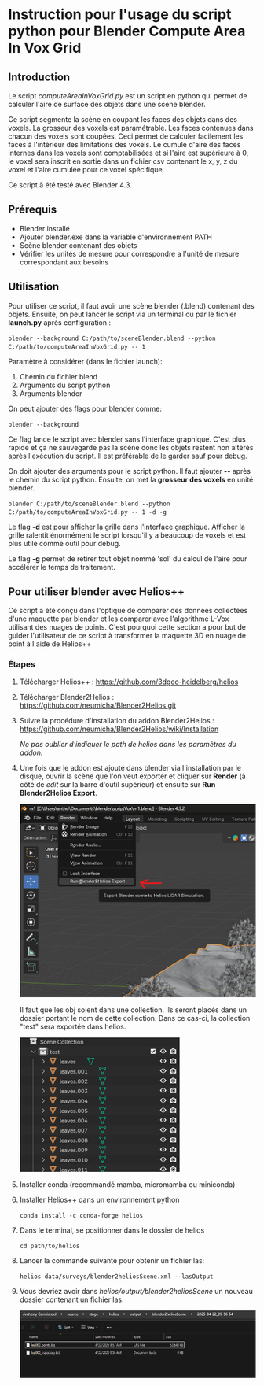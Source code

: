 # Instruction pour l'usage du script python pour Blender Compute Area In Vox Grid

## Introduction
Le script *computeAreaInVoxGrid.py* est un script en python qui permet de calculer l'aire de surface des objets dans une scène blender.

Ce script segmente la scène en coupant les faces des objets dans des voxels. La grosseur des voxels est paramétrable. Les faces contenues dans chacun des voxels sont coupées. Ceci permet de calculer facilement les faces à l'intérieur des limitations des voxels. Le cumule d'aire des faces internes dans les voxels sont comptabilisées et si l'aire est supérieure à 0, le voxel sera inscrit en sortie dans un fichier csv contenant le x, y, z du voxel et l'aire cumulée pour ce voxel spécifique.

Ce script à été testé avec Blender 4.3.
## Prérequis
- Blender installé
- Ajouter blender.exe dans la variable d'environnement PATH
- Scène blender contenant des objets
- Vérifier les unités de mesure pour correspondre a l'unité de mesure correspondant aux besoins
## Utilisation
Pour utiliser ce script, il faut avoir une scène blender (.blend) contenant des objets. Ensuite, on peut lancer le script via un terminal ou par le fichier **launch.py** après configuration :

`blender --background C:/path/to/sceneBlender.blend --python C:/path/to/computeAreaInVoxGrid.py -- 1`

Paramètre à considérer (dans le fichier launch):

1. Chemin du fichier blend
2. Arguments du script python
3. Arguments blender

On peut ajouter des flags pour blender comme:

`blender --background`

Ce flag lance le script avec blender sans l'interface graphique. C'est plus rapide et ça ne sauvegarde pas la scène donc les objets restent non altérés après l'exécution du script. Il est préférable de le garder sauf pour debug.

On doit ajouter des arguments pour le script python. Il faut ajouter **--** après le chemin du script python. Ensuite, on met la **grosseur des voxels** en unité blender.

`blender C:/path/to/sceneBlender.blend --python C:/path/to/computeAreaInVoxGrid.py -- 1 -d -g`

Le flag **-d** est pour afficher la grille dans l'interface graphique. Afficher la grille ralentit énormément le script lorsqu'il y a beaucoup de voxels et est plus utile comme outil pour debug.

Le flag **-g**  permet de retirer tout objet nommé 'sol' du calcul de l'aire pour accélérer le temps de traitement.

## Pour utiliser blender avec Helios++

Ce script a été conçu dans l'optique de comparer des données collectées d'une maquette par blender et les comparer avec l'algorithme L-Vox utilisant des nuages de points. C'est pourquoi cette section a pour but de guider l'utilisateur de ce script à transformer la maquette 3D en nuage de point à l'aide de Helios++

### Étapes

1. Télécharger Helios++ : https://github.com/3dgeo-heidelberg/helios

2. Télécharger Blender2Helios : https://github.com/neumicha/Blender2Helios.git

3. Suivre la procédure d'installation du addon Blender2Helios : https://github.com/neumicha/Blender2Helios/wiki/Installation

   *Ne pas oublier d'indiquer le path de helios dans les paramètres du addon.*

1. Une fois que le addon est ajouté dans blender via l'installation par le disque, ouvrir la scène que l'on veut exporter et cliquer sur **Render** (à côté de *edit* sur la barre d'outil supérieur) et ensuite sur **Run Blender2Helios Export**.

   ![screenshot](img/screenshot1.png)

   Il faut que les obj soient dans une collection. Ils seront placés dans un dossier portant le nom de cette collection. Dans ce cas-ci, la collection "test" sera exportée dans helios.

   ![screenshot](img/screenshot2.png)

2. Installer conda (recommandé mamba, micromamba ou miniconda)

3. Installer Helios++ dans un environnement python

   `conda install -c conda-forge helios`

4. Dans le terminal, se positionner dans le dossier de helios

   `cd path/to/helios`

5. Lancer la commande suivante pour obtenir un fichier las:

   `helios data/surveys/blender2heliosScene.xml --lasOutput`

6. Vous devriez avoir dans *helios/output/blender2heliosScene* un nouveau dossier contenant un fichier las.

   ![screenshot](img/screenshot3.png)

